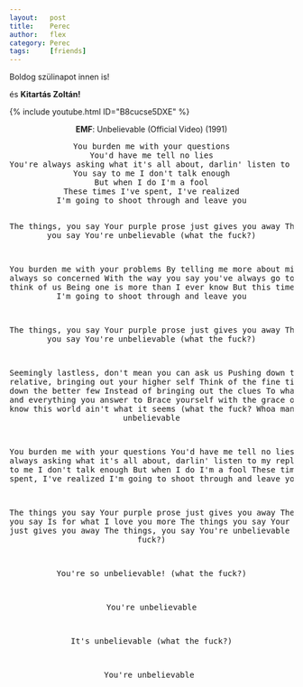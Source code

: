 ```yaml
---
layout:   post
title:    Perec
author:   flex
category: Perec
tags:     [friends]
---
```


Boldog szülinapot innen is!

és **Kitartás Zoltán!**

{% include youtube.html ID="B8cucse5DXE" %}

<div id="lyrics"><div class="lyricsheader"><p><center><b>EMF</b>: Unbelievable (Official Video) (1991)</center></p></div>

<center>
<pre>
You burden me with your questions
You'd have me tell no lies
You're always asking what it's all about, darlin' listen to my replies
You say to me I don't talk enough
But when I do I'm a fool
These times I've spent, I've realized
I'm going to shoot through and leave you

The things, you say
Your purple prose just gives you away
The things, you say
You're unbelievable (what the fuck?)

You burden me with your problems
By telling me more about mine
I'm always so concerned
With the way you say you've always go to stop to think of us
Being one is more than I ever know
But this time, I realize I'm going to shoot through and leave you

The things, you say
Your purple prose just gives you away
The things, you say
You're unbelievable (what the fuck?)

Seemingly lastless, don't mean you can ask us
Pushing down the relative, bringing out your higher self
Think of the fine times, pushing down the better few
Instead of bringing out the clues
To what the world and everything you answer to
Brace yourself with the grace of ease
I know this world ain't what it seems (what the fuck? Whoa man!)
It's unbelievable

You burden me with your questions
You'd have me tell no lies
You're always asking what it's all about, darlin' listen to my replies
You say to me I don't talk enough
But when I do I'm a fool
These times I've spent, I've realized
I'm going to shoot through and leave you

The things you say
Your purple prose just gives you away
The things you say
Is for what I love you more
The things you say
Your purple prose just gives you away
The things, you say
You're unbelievable (what the fuck?)

You're so unbelievable! (what the fuck?)

You're unbelievable

It's unbelievable (what the fuck?)

You're unbelievable
</pre></center></div>